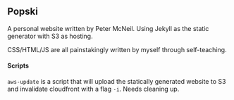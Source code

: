 Popski
---
A personal website written by Peter McNeil. Using Jekyll as the static generator
 with S3 as hosting.

CSS/HTML/JS are all painstakingly written by myself through self-teaching.

#### Scripts
`aws-update` is a script that will upload the statically generated website to S3 and 
invalidate cloudfront with a flag `-i`. Needs cleaning up.